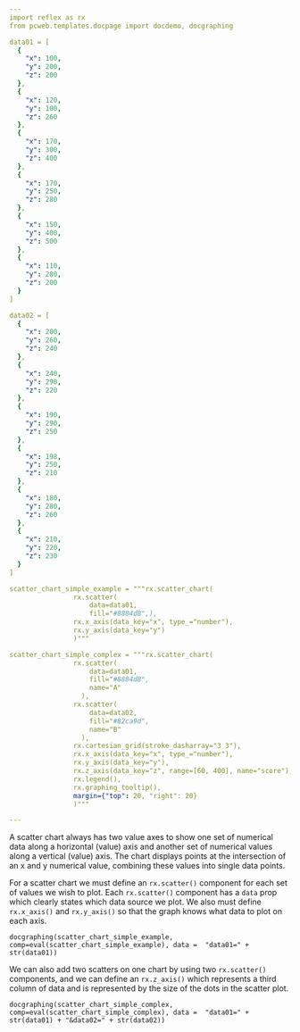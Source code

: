 ```yaml
---
import reflex as rx
from pcweb.templates.docpage import docdemo, docgraphing

data01 = [
  {
    "x": 100,
    "y": 200,
    "z": 200
  },
  {
    "x": 120,
    "y": 100,
    "z": 260
  },
  {
    "x": 170,
    "y": 300,
    "z": 400
  },
  {
    "x": 170,
    "y": 250,
    "z": 280
  },
  {
    "x": 150,
    "y": 400,
    "z": 500
  },
  {
    "x": 110,
    "y": 280,
    "z": 200
  }
]

data02 = [
  {
    "x": 200,
    "y": 260,
    "z": 240
  },
  {
    "x": 240,
    "y": 290,
    "z": 220
  },
  {
    "x": 190,
    "y": 290,
    "z": 250
  },
  {
    "x": 198,
    "y": 250,
    "z": 210
  },
  {
    "x": 180,
    "y": 280,
    "z": 260
  },
  {
    "x": 210,
    "y": 220,
    "z": 230
  }
]

scatter_chart_simple_example = """rx.scatter_chart(
                rx.scatter(
                    data=data01,
                    fill="#8884d8",),
                rx.x_axis(data_key="x", type_="number"), 
                rx.y_axis(data_key="y")
                )"""

scatter_chart_simple_complex = """rx.scatter_chart(
                rx.scatter(
                    data=data01,
                    fill="#8884d8",
                    name="A"
                  ),
                rx.scatter(
                    data=data02,
                    fill="#82ca9d",
                    name="B"
                  ),
                rx.cartesian_grid(stroke_dasharray="3 3"),
                rx.x_axis(data_key="x", type_="number"), 
                rx.y_axis(data_key="y"),
                rx.z_axis(data_key="z", range=[60, 400], name="score"),
                rx.legend(),
                rx.graphing_tooltip(),
                margin={"top": 20, "right": 20}
                )"""

---
```

A scatter chart always has two value axes to show one set of numerical data along a horizontal (value) axis and another set of numerical values along a vertical (value) axis. The chart displays points at the intersection of an x and y numerical value, combining these values into single data points.

For a scatter chart we must define an `rx.scatter()` component for each set of values we wish to plot. Each `rx.scatter()` component has a `data` prop which clearly states which data source we plot. We also must define `rx.x_axis()` and `rx.y_axis()` so that the graph knows what data to plot on each axis.

```reflex
docgraphing(scatter_chart_simple_example, comp=eval(scatter_chart_simple_example), data =  "data01=" + str(data01))
```

We can also add two scatters on one chart by using two `rx.scatter()` components, and we can define an `rx.z_axis()` which represents a third column of data and is represented by the size of the dots in the scatter plot.

```reflex
docgraphing(scatter_chart_simple_complex, comp=eval(scatter_chart_simple_complex), data =  "data01=" + str(data01) + "&data02=" + str(data02))
```